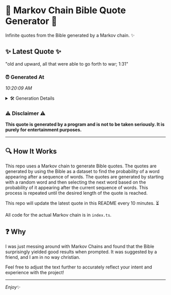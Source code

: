 # 📖 Markov Chain Bible Quote Generator 📖

Infinite quotes from the Bible generated by a Markov chain. ✨

## ✨ Latest Quote ✨
"old and upward, all that were able to go forth to war; 1:31"

### ⏰ Generated At
*10:20:09 AM*

<details>
    <summary>🛠️ Generation Details</summary>
    <p>
        <strong>🌱 Seed:</strong> old<br>
        <strong>🔄 Iterations:</strong> 12<br>
        <strong>📜 Context History:</strong><br>[ old ]: and<br>[ old, and ]: upward,<br>[ old, and, upward, ]: all<br>[ old, and, upward,, all ]: that<br>[ old, and, upward,, all, that ]: were<br>[ old, and, upward,, all, that, were ]: able<br>[ and, upward,, all, that, were, able ]: to<br>[ upward,, all, that, were, able, to ]: go<br>[ all, that, were, able, to, go ]: forth<br>[ that, were, able, to, go, forth ]: to<br>[ were, able, to, go, forth, to ]: war;<br>[ able, to, go, forth, to, war; ]: 1:31<br>
    </p>
</details>

### ⚠️ Disclaimer ⚠️
**This quote is generated by a program and is not to be taken seriously. It is purely for entertainment purposes.**

---

## 🔍 How It Works

This repo uses a Markov chain to generate Bible quotes. The quotes are generated by using the Bible as a dataset to find the probability of a word appearing after a sequence of words. The quotes are generated by starting with a random word and then selecting the next word based on the probability of it appearing after the current sequence of words. This process is repeated until the desired length of the quote is reached.

This repo will update the latest quote in this README every 10 minutes. ⏳

All code for the actual Markov chain is in `index.ts`.

## ❓ Why

I was just messing around with Markov Chains and found that the Bible surprisingly yielded good results when prompted. 
It was suggested by a friend, and I am in no way christian.

Feel free to adjust the text further to accurately reflect your intent and experience with the project!

---

*Enjoy*✨

